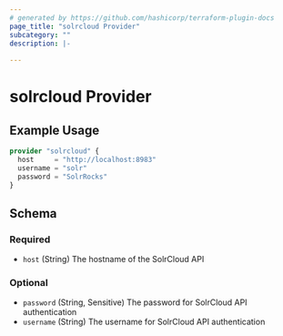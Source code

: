 ```yaml
---
# generated by https://github.com/hashicorp/terraform-plugin-docs
page_title: "solrcloud Provider"
subcategory: ""
description: |-
  
---
```


# solrcloud Provider



## Example Usage

```terraform
provider "solrcloud" {
  host     = "http://localhost:8983"
  username = "solr"
  password = "SolrRocks"
}
```

<!-- schema generated by tfplugindocs -->
## Schema

### Required

- `host` (String) The hostname of the SolrCloud API

### Optional

- `password` (String, Sensitive) The password for SolrCloud API authentication
- `username` (String) The username for SolrCloud API authentication

